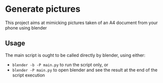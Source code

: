# Generate pictures

This project aims at mimicking pictures taken of an A4 document from your phone using blender

## Usage

The main script is ought to be called directly by blender, using either:
- `blender -b -P main.py` to run the script only, or
- `blender -P main.py` to open blender and see the result at the end of the script execution
